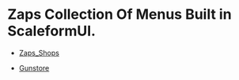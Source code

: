 # Zaps Collection Of Menus Built in ScaleformUI.

- [Zaps_Shops](https://github.com/Zaps6000/scaleformui-scripts/tree/main/shops)

- [Gunstore](https://github.com/Zaps6000/scaleformui-scripts/tree/main/gunstoreplus)
